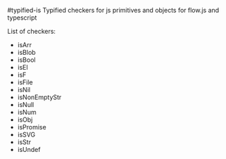 #typified-is
Typified checkers for js primitives and objects for flow.js and typescript

List of checkers:
- isArr
- isBlob
- isBool
- isEl
- isF
- isFile
- isNil
- isNonEmptyStr
- isNull
- isNum
- isObj
- isPromise
- isSVG
- isStr
- isUndef
